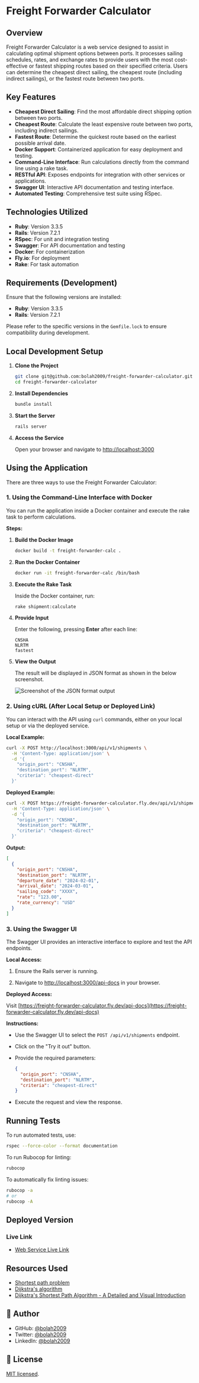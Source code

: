 # Freight Forwarder Calculator

## Overview

Freight Forwarder Calculator is a web service designed to assist in calculating optimal shipment options between ports. It processes sailing schedules, rates, and exchange rates to provide users with the most cost-effective or fastest shipping routes based on their specified criteria. Users can determine the cheapest direct sailing, the cheapest route (including indirect sailings), or the fastest route between two ports.

## Key Features

- **Cheapest Direct Sailing**: Find the most affordable direct shipping option between two ports.
- **Cheapest Route**: Calculate the least expensive route between two ports, including indirect sailings.
- **Fastest Route**: Determine the quickest route based on the earliest possible arrival date.
- **Docker Support**: Containerized application for easy deployment and testing.
- **Command-Line Interface**: Run calculations directly from the command line using a rake task.
- **RESTful API**: Exposes endpoints for integration with other services or applications.
- **Swagger UI**: Interactive API documentation and testing interface.
- **Automated Testing**: Comprehensive test suite using RSpec.

## Technologies Utilized

- **Ruby**: Version 3.3.5
- **Rails**: Version 7.2.1
- **RSpec**: For unit and integration testing
- **Swagger**: For API documentation and testing
- **Docker**: For containerization
- **Fly.io**: For deployment
- **Rake**: For task automation

## Requirements (Development)

Ensure that the following versions are installed:

- **Ruby**: Version 3.3.5
- **Rails**: Version 7.2.1

Please refer to the specific versions in the `Gemfile.lock` to ensure compatibility during development.

## Local Development Setup

1. **Clone the Project**

   ```bash
   git clone git@github.com:bolah2009/freight-forwarder-calculator.git
   cd freight-forwarder-calculator
   ```

2. **Install Dependencies**

   ```bash
   bundle install
   ```

3. **Start the Server**

   ```bash
   rails server
   ```

4. **Access the Service**

   Open your browser and navigate to [http://localhost:3000](http://localhost:3000)

## Using the Application

There are three ways to use the Freight Forwarder Calculator:

### 1. Using the Command-Line Interface with Docker

You can run the application inside a Docker container and execute the rake task to perform calculations.

**Steps:**

1. **Build the Docker Image**

   ```bash
   docker build -t freight-forwarder-calc .
   ```

2. **Run the Docker Container**

   ```bash
   docker run -it freight-forwarder-calc /bin/bash
   ```

3. **Execute the Rake Task**

   Inside the Docker container, run:

   ```bash
   rake shipment:calculate
   ```

4. **Provide Input**

   Enter the following, pressing **Enter** after each line:

   ```
   CNSHA
   NLRTM
   fastest
   ```

5. **View the Output**

   The result will be displayed in JSON format as shown in the below screenshot.

   ![Screenshot of the JSON format output](./public/screenshot_docker_command.png)

### 2. Using cURL (After Local Setup or Deployed Link)

You can interact with the API using `curl` commands, either on your local setup or via the deployed service.

**Local Example:**

```bash
curl -X POST http://localhost:3000/api/v1/shipments \
  -H 'Content-Type: application/json' \
  -d '{
    "origin_port": "CNSHA",
    "destination_port": "NLRTM",
    "criteria": "cheapest-direct"
  }'
```

**Deployed Example:**

```bash
curl -X POST https://freight-forwarder-calculator.fly.dev/api/v1/shipments \
  -H 'Content-Type: application/json' \
  -d '{
    "origin_port": "CNSHA",
    "destination_port": "NLRTM",
    "criteria": "cheapest-direct"
  }'
```

**Output:**

```json
[
  {
    "origin_port": "CNSHA",
    "destination_port": "NLRTM",
    "departure_date": "2024-02-01",
    "arrival_date": "2024-03-01",
    "sailing_code": "XXXX",
    "rate": "123.00",
    "rate_currency": "USD"
  }
]
```

### 3. Using the Swagger UI

The Swagger UI provides an interactive interface to explore and test the API endpoints.

**Local Access:**

1. Ensure the Rails server is running.

2. Navigate to [http://localhost:3000/api-docs](http://localhost:3000/api-docs) in your browser.

**Deployed Access:**

Visit [https://freight-forwarder-calculator.fly.dev/api-docs](https://freight-forwarder-calculator.fly.dev/api-docs)

**Instructions:**

- Use the Swagger UI to select the `POST /api/v1/shipments` endpoint.
- Click on the "Try it out" button.
- Provide the required parameters:

  ```json
  {
    "origin_port": "CNSHA",
    "destination_port": "NLRTM",
    "criteria": "cheapest-direct"
  }
  ```

- Execute the request and view the response.

## Running Tests

To run automated tests, use:

```bash
rspec --force-color --format documentation
```

To run Rubocop for linting:

```bash
rubocop
```

To automatically fix linting issues:

```bash
rubocop -a
# or
rubocop -A
```

## Deployed Version

### Live Link

- [Web Service Live Link](https://freight-forwarder-calculator.fly.dev/)

## Resources Used

- [Shortest path problem](https://en.wikipedia.org/wiki/Shortest_path_problem)
- [Dijkstra's algorithm](https://en.wikipedia.org/wiki/Dijkstra%27s_algorithm)
- [Dijkstra's Shortest Path Algorithm - A Detailed and Visual Introduction](https://www.freecodecamp.org/news/dijkstras-shortest-path-algorithm-visual-introduction/)

## 👤 Author

- GitHub: [@bolah2009](https://github.com/bolah2009)
- Twitter: [@bolah2009](https://twitter.com/bolah2009)
- LinkedIn: [@bolah2009](https://www.linkedin.com/in/bolah2009/)

## 📝 License

[MIT licensed](./LICENSE).
